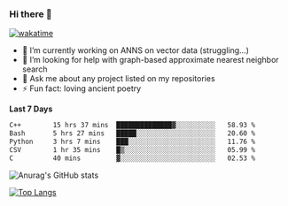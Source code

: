 ### Hi there 👋

[![wakatime](https://wakatime.com/badge/user/8906da98-c623-4aff-ac00-99cb42e09b38.svg)](https://wakatime.com/@8906da98-c623-4aff-ac00-99cb42e09b38)

- 🔭 I’m currently working on ANNS on vector data (struggling...)
- 🤔 I’m looking for help with graph-based approximate nearest neighbor search
- 💬 Ask me about any project listed on my repositories
- ⚡ Fun fact: loving ancient poetry


**Last 7 Days**
<!--START_SECTION:waka-->

```txt
C++        15 hrs 37 mins  ██████████████▓░░░░░░░░░░   58.93 %
Bash       5 hrs 27 mins   █████░░░░░░░░░░░░░░░░░░░░   20.60 %
Python     3 hrs 7 mins    ███░░░░░░░░░░░░░░░░░░░░░░   11.76 %
CSV        1 hr 35 mins    █▒░░░░░░░░░░░░░░░░░░░░░░░   05.99 %
C          40 mins         ▓░░░░░░░░░░░░░░░░░░░░░░░░   02.53 %
```

<!--END_SECTION:waka-->

![Anurag's GitHub stats](https://github-readme-stats.vercel.app/api?username=matchyc&count_private=true&show_icons=true&theme=vue)

[![Top Langs](https://github-readme-stats.vercel.app/api/top-langs/?username=matchyc&langs_count=4&&hide=perl,raku,html,javascript,shell,roff,prolog)](https://github.com/anuraghazra/github-readme-stats)
